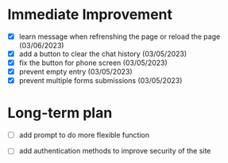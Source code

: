 # Immediate Improvement
- [X] learn message when refrenshing the page or reload the page (03/06/2023)
- [X] add a button to clear the chat history (03/05/2023)
- [X] fix the button for phone screen (03/05/2023)
- [X] prevent empty entry (03/05/2023)
- [X] prevent multiple forms submissions (03/05/2023)
# Long-term plan
- [ ] add prompt to do more flexible function
- [ ] add authentication methods to improve security of the site

